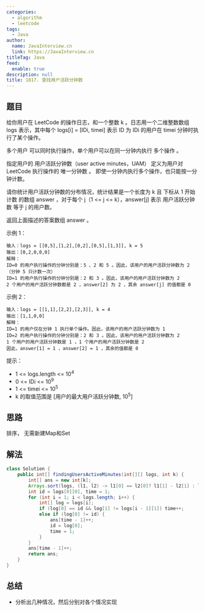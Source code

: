```yaml
---
categories: 
  - algorithm
  - leetcode
tags: 
  - Java
author: 
  name: JavaInterview.cn
  link: https://JavaInterview.cn
titleTag: Java
feed: 
  enable: true
description: null
title: 1817. 查找用户活跃分钟数
---
```


## 题目
给你用户在 LeetCode 的操作日志，和一个整数 k 。日志用一个二维整数数组 logs 表示，其中每个 logs[i] = [IDi, timei] 表示 ID 为 IDi 的用户在 timei 分钟时执行了某个操作。

多个用户 可以同时执行操作，单个用户可以在同一分钟内执行 多个操作 。

指定用户的 用户活跃分钟数（user active minutes，UAM） 定义为用户对 LeetCode 执行操作的 唯一分钟数 。 即使一分钟内执行多个操作，也只能按一分钟计数。

请你统计用户活跃分钟数的分布情况，统计结果是一个长度为 k 且 下标从 1 开始计数 的数组 answer ，对于每个 j（1 <= j <= k），answer[j] 表示 用户活跃分钟数 等于 j 的用户数。

返回上面描述的答案数组 answer 。



示例 1：

    输入：logs = [[0,5],[1,2],[0,2],[0,5],[1,3]], k = 5
    输出：[0,2,0,0,0]
    解释：
    ID=0 的用户执行操作的分钟分别是：5 、2 和 5 。因此，该用户的用户活跃分钟数为 2（分钟 5 只计数一次）
    ID=1 的用户执行操作的分钟分别是：2 和 3 。因此，该用户的用户活跃分钟数为 2
    2 个用户的用户活跃分钟数都是 2 ，answer[2] 为 2 ，其余 answer[j] 的值都是 0
示例 2：

    输入：logs = [[1,1],[2,2],[2,3]], k = 4
    输出：[1,1,0,0]
    解释：
    ID=1 的用户仅在分钟 1 执行单个操作。因此，该用户的用户活跃分钟数为 1
    ID=2 的用户执行操作的分钟分别是：2 和 3 。因此，该用户的用户活跃分钟数为 2
    1 个用户的用户活跃分钟数是 1 ，1 个用户的用户活跃分钟数是 2
    因此，answer[1] = 1 ，answer[2] = 1 ，其余的值都是 0


提示：

* 1 <= logs.length <= 10<sup>4</sup>
* 0 <= IDi <= 10<sup>9</sup>
* 1 <= timei <= 10<sup>5</sup>
* k 的取值范围是 [用户的最大用户活跃分钟数, 10<sup>5</sup>]




## 思路

排序， 无需新建Map和Set



## 解法
```java
class Solution {
    public int[] findingUsersActiveMinutes(int[][] logs, int k) {
        int[] ans = new int[k];
        Arrays.sort(logs, (l1, l2) -> l1[0] == l2[0]? l1[1] - l2[1] : l1[0] - l2[0]);
        int id = logs[0][0], time = 1;
        for (int i = 1; i < logs.length; i++) {
            int[] log = logs[i];
            if (log[0] == id && log[1] != logs[i - 1][1]) time++;
            else if (log[0] != id) {
                ans[time - 1]++;
                id = log[0];
                time = 1;
            }
        }
        ans[time - 1]++;
        return ans;
    }
}

```

## 总结

- 分析出几种情况，然后分别对各个情况实现 

